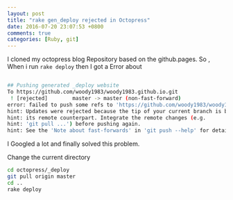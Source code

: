```yaml
---
layout: post
title: "rake gen_deploy rejected in Octopress"
date: 2016-07-20 23:07:53 +0800
comments: true
categories: [Ruby, git] 
---
```


I cloned my octopress blog Repository based on the github.pages. 
So , When i run `rake deploy` then I got a Error about 

```bash

## Pushing generated _deploy website
To https://github.com/woody1983/woody1983.github.io.git
 ! [rejected]        master -> master (non-fast-forward)
error: failed to push some refs to 'https://github.com/woody1983/woody1983.github.io.git'
hint: Updates were rejected because the tip of your current branch is behind
hint: its remote counterpart. Integrate the remote changes (e.g.
hint: 'git pull ...') before pushing again.
hint: See the 'Note about fast-forwards' in 'git push --help' for details.

```

I Googled a lot and finally solved this problem.

Change the current directory

```bash
cd octopress/_deploy
git pull origin master
cd ..
rake deploy
```